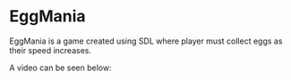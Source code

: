 # EggMania

EggMania is a game created using SDL where player must collect eggs as their speed increases. 

A video can be seen below:

